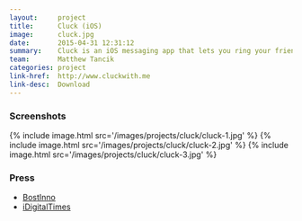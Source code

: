 ```yaml
---
layout:     project
title:      Cluck (iOS)
image:      cluck.jpg
date:       2015-04-31 12:31:12
summary:    Cluck​ is a​n iOS ​messaging app that lets you ring your friend's phone like a phone call -- but instead of talking -- you start a real-time text conversation. You can download it for iOS [here](http://cluckwith.me).
team:       Matthew Tancik
categories: project
link-href:  http://www.cluckwith.me
link-desc:  Download
---
```


### Screenshots
{% include image.html src='/images/projects/cluck/cluck-1.jpg' %}
{% include image.html src='/images/projects/cluck/cluck-2.jpg' %}
{% include image.html src='/images/projects/cluck/cluck-3.jpg' %}

### Press

*    [BostInno](http://bostinno.streetwise.co/2015/02/25/free-texting-app-resolves-issues-with-text-notifications/)
*    [iDigitalTimes](http://www.idigitaltimes.com/cluck-real-time-messaging-app-thats-cross-between-calling-and-texting-420179)